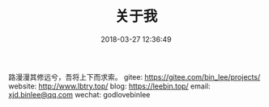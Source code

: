 ﻿---
title: 关于我
date: 2018-03-27 12:36:49
type: "about"
comments: false
---

路漫漫其修远兮，吾将上下而求索。
gitee: https://gitee.com/bin_lee/projects/
website: http://www.lbtry.top/
blog: https://leebin.top/
email: xjd.binlee@qq.com
wechat: godlovebinlee
